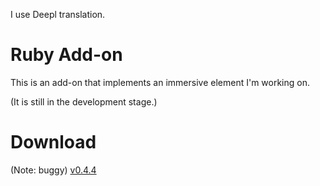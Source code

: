I use Deepl translation.
# Ruby Add-on
This is an add-on that implements an immersive element I'm working on.

(It is still in the development stage.)
# Download

(Note: buggy)
[v0.4.4](https://github.com/GUI-CUI/Ruby-Add-on/releases/tag/v0.4.4)
